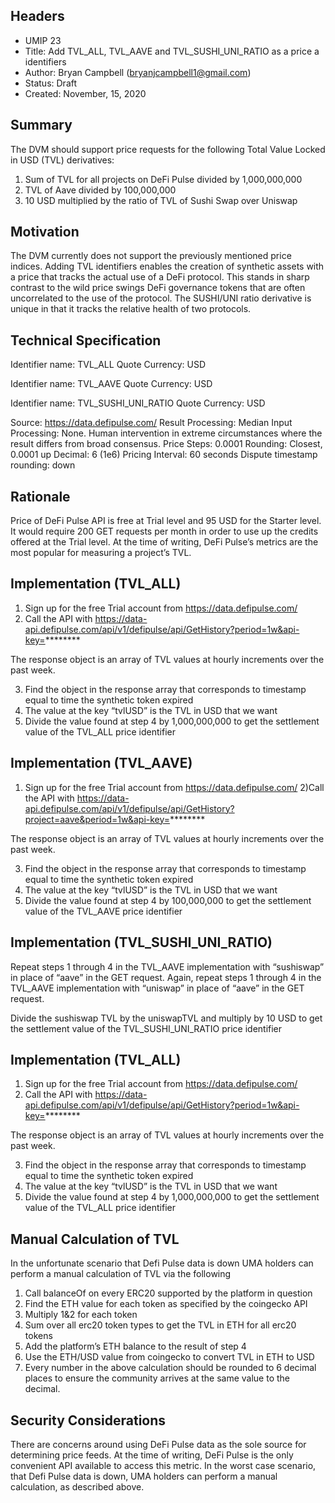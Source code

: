 ## Headers
 - UMIP 23
 - Title: Add TVL_ALL, TVL_AAVE and TVL_SUSHI_UNI_RATIO as a price a identifiers
 - Author:  Bryan Campbell (bryanjcampbell1@gmail.com)
 - Status: Draft
 - Created: November, 15, 2020


## Summary
The DVM should support price requests for the following Total Value Locked in USD (TVL) derivatives:

1) Sum of TVL for all projects on DeFi Pulse divided by 1,000,000,000
2) TVL of Aave divided by 100,000,000
3) 10 USD multiplied by the ratio of TVL of Sushi Swap over Uniswap



## Motivation

The DVM currently does not support the previously mentioned price indices.
Adding TVL identifiers enables the creation of synthetic assets with a price that tracks the actual use of a DeFi protocol.  This stands in sharp contrast to the wild price swings DeFi governance tokens that are often uncorrelated to the use of the protocol.
The SUSHI/UNI ratio derivative is unique in that it tracks the relative health of two protocols.  


## Technical Specification

Identifier name: TVL_ALL
Quote Currency: USD

Identifier name: TVL_AAVE
Quote Currency: USD

Identifier name: TVL_SUSHI_UNI_RATIO
Quote Currency: USD

Source: https://data.defipulse.com/
Result Processing: Median
Input Processing: None. Human intervention in extreme circumstances where the result differs from broad consensus.
Price Steps: 0.0001 
Rounding: Closest, 0.0001 up
Decimal: 6 (1e6)
Pricing Interval: 60 seconds
Dispute timestamp rounding: down 
  

## Rationale

Price of DeFi Pulse API is free at Trial level and 95 USD for the Starter level.
It would require 200 GET requests per month in order to use up the credits offered at the Trial level.
At the time of writing, DeFi Pulse’s metrics are the most popular for measuring a project’s TVL. 

## Implementation (TVL_ALL)

1) Sign up for the free Trial account from https://data.defipulse.com/
2) Call the API with https://data-api.defipulse.com/api/v1/defipulse/api/GetHistory?period=1w&api-key=********

The response object is an array of TVL values at hourly increments over the past week.

3) Find the object in the response array that corresponds to timestamp equal to time the synthetic token expired
4) The value at the key “tvlUSD” is the TVL in USD that we want
5) Divide the value found at step 4 by 1,000,000,000 to get the settlement value of the TVL_ALL price identifier

## Implementation (TVL_AAVE)
1) Sign up for the free Trial account from https://data.defipulse.com/
2)Call the API with https://data-api.defipulse.com/api/v1/defipulse/api/GetHistory?project=aave&period=1w&api-key=********

The response object is an array of TVL values at hourly increments over the past week.

3) Find the object in the response array that corresponds to timestamp equal to time the synthetic token expired
4) The value at the key “tvlUSD” is the TVL in USD that we want
5) Divide the value found at step 4 by 100,000,000 to get the settlement value of the TVL_AAVE price identifier

## Implementation (TVL_SUSHI_UNI_RATIO)
Repeat steps 1 through 4 in the TVL_AAVE implementation with “sushiswap” in place of “aave” in the GET request. Again, repeat steps 1 through 4 in the TVL_AAVE implementation with “uniswap” in place of “aave” in the GET request. 
 
Divide the sushiswap TVL by the uniswapTVL and multiply by 10 USD to get the settlement value of the TVL_SUSHI_UNI_RATIO price identifier

## Implementation (TVL_ALL)

1) Sign up for the free Trial account from https://data.defipulse.com/
2) Call the API with https://data-api.defipulse.com/api/v1/defipulse/api/GetHistory?period=1w&api-key=********

The response object is an array of TVL values at hourly increments over the past week.

3) Find the object in the response array that corresponds to timestamp equal to time the synthetic token expired
4) The value at the key “tvlUSD” is the TVL in USD that we want
5) Divide the value found at step 4 by 1,000,000,000 to get the settlement value of the TVL_ALL price identifier

## Manual Calculation of TVL 

In the unfortunate scenario that Defi Pulse data is down UMA holders can perform a manual calculation of TVL via the following

1) Call balanceOf on every ERC20 supported by the platform in question
2) Find the ETH value for each token as specified by the coingecko API
3) Multiply 1&2 for each token
4) Sum over all erc20 token types to get the TVL in ETH for all erc20 tokens
5) Add the platform’s ETH balance to the result of step 4
6) Use the ETH/USD value from coingecko to convert TVL in ETH to USD 
7) Every number in the above calculation should be rounded to 6 decimal places to ensure the community arrives at the same value to the decimal. 


## Security Considerations

There are concerns around using DeFi Pulse data as the sole source for determining price feeds.  At the time of writing, DeFi Pulse is the only convenient API available to access this metric.  In the worst case scenario, that Defi Pulse data is down, UMA holders can perform a manual calculation, as described above.


